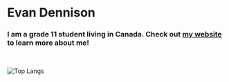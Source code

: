 # Evan Dennison

### I am a grade 11 student living in Canada. Check out [my website](http://www.evandennison.com/) to learn more about me!

<br>

![Top Langs](https://github-readme-stats.vercel.app/api/top-langs/?username=Redennison&layout=compact)



